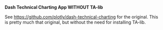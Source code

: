 **Dash Technical Charting App WITHOUT TA-lib**

See https://github.com/plotly/dash-technical-charting for the original.  This is pretty much that original, but without the need for installing TA-lib.
